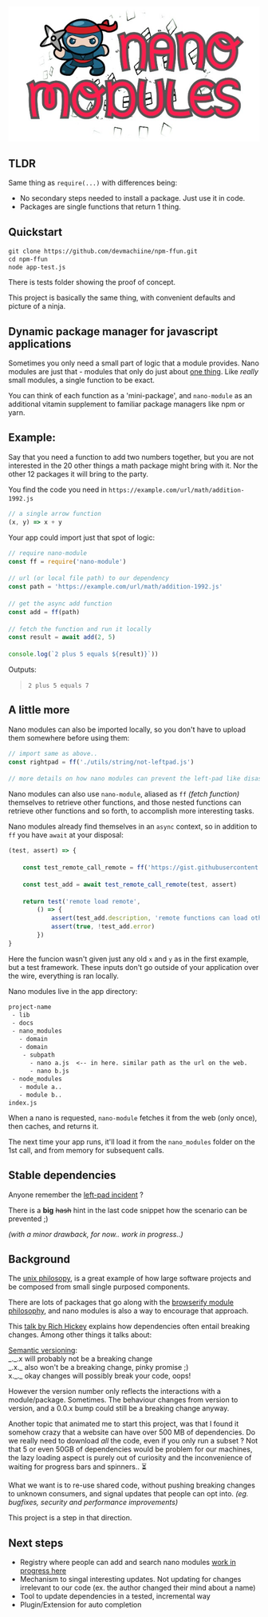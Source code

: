 <p align="center">
  <img src="https://github.com/devmachiine/npm-nano-module/raw/master/play/nanja600.jpg"/>
</p>

## TLDR

Same thing as `require(...)` with differences being:

- No secondary steps needed to install a package. Just use it in code.
- Packages are single functions that return 1 thing.

## Quickstart

```
git clone https://github.com/devmachiine/npm-ffun.git
cd npm-ffun
node app-test.js
```

There is tests folder showing the proof of concept.

This project is basically the same thing, with convenient defaults and picture of a ninja.

## Dynamic package manager for javascript applications

Sometimes you only need a small part of logic that a module provides. Nano modules are just that - modules that only do just about [one thing](https://en.wikipedia.org/wiki/Unix_philosophy#Do_One_Thing_and_Do_It_Well). Like _really_ small modules, a single function to be exact.

You can think of each function as a 'mini-package', and `nano-module` as an additional vitamin supplement to familiar package managers like npm or yarn.

## Example:

Say that you need a function to add two numbers together, but you are not interested in the 20 other things a math package might bring with it. Nor the other 12 packages it will bring to the party.

You find the code you need in `https://example.com/url/math/addition-1992.js`

```javascript
// a single arrow function
(x, y) => x + y
```

Your app could import just that spot of logic:

```javascript
// require nano-module
const ff = require('nano-module')

// url (or local file path) to our dependency
const path = 'https://example.com/url/math/addition-1992.js'

// get the async add function
const add = ff(path)

// fetch the function and run it locally
const result = await add(2, 5)

console.log(`2 plus 5 equals ${result)}`))
```

Outputs:
> `2 plus 5 equals 7`

## A little more

Nano modules can also be imported locally, so you don't have to upload them somewhere before using them:

```javascript
// import same as above..
const rightpad = ff('./utils/string/not-leftpad.js')

// more details on how nano modules can prevent the left-pad like disaster to follow ;)
```

Nano modules can also use `nano-module`, aliased as `ff` _(fetch function)_ themselves to retrieve other functions, and those nested functions can retrieve other functions and so forth, to accomplish more interesting tasks.

Nano modules already find themselves in an `async` context, so in addition to `ff` you have `await` at your disposal:

```javascript
(test, assert) => {

    const test_remote_call_remote = ff('https://gist.githubusercontent.com/devmachiine/44c86b61bd8b98226d7ddbe97b4196ea/raw/66107ef784c8a72bb99fdac2acd23bdd4a8280f9/remote-remote.js')

    const test_add = await test_remote_call_remote(test, assert)

    return test('remote load remote',
        () => {
            assert(test_add.description, 'remote functions can load other remote functions')
            assert(true, !test_add.error)
        })
}
```

Here the funcion wasn't given just any old `x` and `y` as in the first example, but a test framework. These inputs don't go outside of your application over the wire, everything is ran locally.

Nano modules live in the app directory:

```
project-name
 - lib
 - docs
 - nano_modules
   - domain
   - domain
    - subpath
      - nano a.js  <-- in here. similar path as the url on the web.
      - nano b.js
 - node_modules
   - module a..
   - module b..
index.js

```

When a nano is requested, `nano-module` fetches it from the web (only once), then caches, and returns it.

The next time your app runs, it'll load it from the `nano_modules` folder on the 1st call, and from memory for subsequent calls.


## Stable dependencies

Anyone remember the [left\-pad incident](https://www.theregister.co.uk/2016/03/23/npm_left_pad_chaos/) ?

There is a **big** ~~hash~~ hint in the last code snippet how the scenario can be prevented ;)

_(with a minor drawback, for now.. work in progress..)_

## Background

The [unix philosopy](https://en.wikipedia.org/wiki/Unix_philosophy#Do_One_Thing_and_Do_It_Well), is a great example of how large software projects and be composed from small single purposed components.
 
There are lots of packages that go along with the [browserify module philosophy](https://github.com/browserify/browserify-handbook#module-philosophy), and nano modules is also a way to encourage that approach.

This [talk by Rich Hickey](https://www.youtube.com/watch?v=oyLBGkS5ICk) explains how dependencies often entail breaking changes. Among other things it talks about:

[Semantic versioning](https://semver.org/spec/v1.0.0-beta.html):
<br/> \_.\_.x will probably not be a breaking change
<br/> \_.x.\_ also won't be a breaking change, pinky promise ;)
<br/> x.\_.\_ okay changes will possibly break your code, oops!

However the version number only reflects the interactions with a module/package. Sometimes. The behaviour changes from version to version, and a 0.0.x bump could still be a breaking change anyway.

Another topic that animated me to start this project, was that I found it somehow crazy that a website can have over 500 MB of dependencies. Do we really need to download *all* the code, even if you only run a subset ? Not that 5 or even 50GB of dependencies would be problem for our machines, the lazy loading aspect is purely out of curiosity and the inconvenience of waiting for progress bars and spinners.. ⏳

What we want is to re-use shared code, without pushing breaking changes to unknown consumers, and signal updates that people can opt into. *(eg. bugfixes, security and performance improvements)*

This project is a step in that direction.

## Next steps

 - Registry where people can add and search nano modules [work in progress here](https://github.com/nanobook/archive)
 - Mechanism to singal interesting updates. Not updating for changes irrelevant to our code (ex. the author changed their mind about a name)
 - Tool to update dependencies in a tested, incremental way
 - Plugin/Extension for auto completion

<!--
Function-level dependency resolution, especially dynamically, provides it's own set of challenges and concerns to use over a traditional package manager (ex. npm, yarn).

I suspect the dynamic resolution bit will have to be optional *(mainly for security & reliability reasons)*, and to rather/also create a build tool.

Just as any central repository (Github <3, brew.sh, etc..) can evaporate, that problem is exemplified by having thousands of url based dependencies. Instead of creating yet another package manager central, it would be better to have a p2p-mesh network for sharing code.

Thoughts arount *that* project:
- Function identifiers could be a hash of the function, signed by the publisher on a shared ledger.
- A mechanism to enable the mesh to additionaly share optimized javascript, python, and eventually compiled language components.
- Who knows, maybe pure functions could be [memoized](https://en.wikipedia.org/wiki/Memoization) globally..

## Detail

More: Build tool (bonsai?)

There is no benefit in re-testing and re-building the same things over and over if it's execution path hasn't changed. It slows down the dev/test feedback loop.

### ffetch

Takes single function, that returns source code for a given path or url, and returns a Promise(function)

### ffetch(argument) ~ Directory name, or cache-stack function

If the first argument isn't a directory name, it expects a dependency-resolver-function:

A function that retrieves and builds a function from the web, and caches it both on disk _(eg `./nano_modules` folder)_ and in memory for subsequent requests.

Each function saved on disk is saved in it's own file, exactly like the remote dependency drawn from the web. If multiple remote functions were saved in the same file(s) instead, they would cause many changes in those files over the life of a project (git history), and make remote dependency resolution for those functions substantially more difficult to track and manage effectively.
-->
